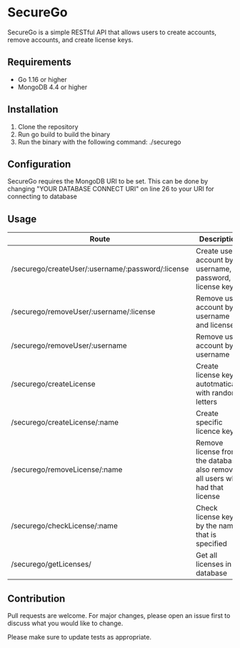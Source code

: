 # SecureGo

SecureGo is a simple RESTful API that allows users to create accounts, remove accounts, and create license keys.

## Requirements

- Go 1.16 or higher
- MongoDB 4.4 or higher

## Installation

1. Clone the repository
2. Run go build to build the binary
3. Run the binary with the following command: ./securego

## Configuration

SecureGo requires the MongoDB URI to be set. This can be done by changing "YOUR DATABASE CONNECT URI" on line 26 to your URI for connecting to database

## Usage

|                     **Route**                        |                                  **Description**                              | **Methods** |
|------------------------------------------------------|-------------------------------------------------------------------------------|-------------|
| /securego/createUser/:username/:password/:license    | Create user account by username, password, license key                        | POST        |
| /securego/removeUser/:username/:license              | Remove user account by username and license                                   | POST        |
| /securego/removeUser/:username                       | Remove user account by username                                               | POST        |
| /securego/createLicense                              | Create license key autotmatically with random letters                         | POST        |
| /securego/createLicense/:name                        | Create specific licence key                                                   | POST        |
| /securego/removeLicense/:name                        | Remove license from the database, also remove all users who had that license  | POST        |
| /securego/checkLicense/:name                         | Check license key by the name that is specified                               | GET         |
| /securego/getLicenses/                               | Get all licenses in database                                                  | GET         |

## Contribution

Pull requests are welcome. For major changes, please open an issue first to discuss what you would like to change.

Please make sure to update tests as appropriate.
